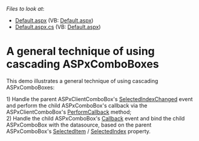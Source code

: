 <!-- default file list -->
*Files to look at*:

* [Default.aspx](./CS/WebSite/Default.aspx) (VB: [Default.aspx](./VB/WebSite/Default.aspx))
* [Default.aspx.cs](./CS/WebSite/Default.aspx.cs) (VB: [Default.aspx](./VB/WebSite/Default.aspx))
<!-- default file list end -->
# A general technique of using cascading ASPxComboBoxes


<p>This demo illustrates a general technique of using cascading ASPxComboBoxes:</p>
<p>1) Handle the parent ASPxClientComboBox's <a href="http://documentation.devexpress.com/#AspNet/DevExpressWebASPxEditorsScriptsASPxClientComboBox_SelectedIndexChangedtopic">SelectedIndexChanged</a> event and perform the child ASPxComboBox's callback via the ASPxClientComboBox's <a href="http://documentation.devexpress.com/#AspNet/DevExpressWebASPxEditorsScriptsASPxClientComboBox_PerformCallbacktopic">PerformCallback</a> method;<br> 2) Handle the child ASPxComboBox's <a href="https://documentation.devexpress.com/#AspNet/DevExpressWebASPxAutoCompleteBoxBase_Callbacktopic">Callback</a> event and bind the child ASPxComboBox with the datasource, based on the parent ASPxComboBox's <a href="http://documentation.devexpress.com/#AspNet/DevExpressWebASPxEditorsASPxComboBox_SelectedItemtopic">SelectedItem</a> / <a href="http://documentation.devexpress.com/#AspNet/DevExpressWebASPxEditorsASPxComboBox_SelectedIndextopic">SelectedIndex</a> property.</p>

<br/>


